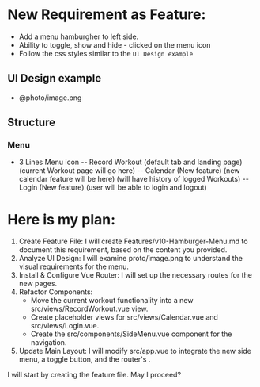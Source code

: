 # New Requirement as Feature:

- Add a menu hamburgher to left side.
- Ability to toggle, show and hide - clicked on the menu icon
- Follow the css styles similar to the `UI Design example`

## UI Design example

- @photo/image.png

## Structure

### Menu

- 3 Lines Menu icon
  -- Record Workout
  (default tab and landing page)
  (current Workout page will go here)
  -- Calendar (New feature)
  (new calendar feature will be here)
  (will have history of logged Workouts)
  -- Login (New feature)
  (user will be able to login and logout)

# Here is my plan:

1.  Create Feature File: I will create Features/v10-Hamburger-Menu.md to document this requirement, based on the content you provided.
2.  Analyze UI Design: I will examine proto/image.png to understand the visual requirements for the menu.
3.  Install & Configure Vue Router: I will set up the necessary routes for the new pages.
4.  Refactor Components:
    - Move the current workout functionality into a new src/views/RecordWorkout.vue view.
    - Create placeholder views for src/views/Calendar.vue and src/views/Login.vue.
    - Create the src/components/SideMenu.vue component for the navigation.
5.  Update Main Layout: I will modify src/app.vue to integrate the new side menu, a toggle button, and the router's <router-view>.

I will start by creating the feature file. May I proceed?
